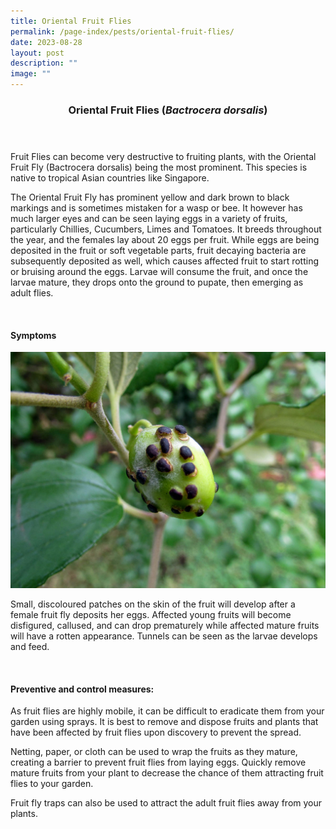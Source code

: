 ```yaml
---
title: Oriental Fruit Flies
permalink: /page-index/pests/oriental-fruit-flies/
date: 2023-08-28
layout: post
description: ""
image: ""
---
```

<header>
	<h3>Oriental Fruit Flies (<em>Bactrocera dorsalis</em>)</h3>
</header>

<section>
	<p>Fruit Flies can become very destructive to fruiting plants, with the Oriental Fruit Fly (Bactrocera dorsalis) being the most prominent. This species is native to tropical Asian countries like Singapore.</p>
	<p>The Oriental Fruit Fly has prominent yellow and dark brown to black markings and is sometimes mistaken for a wasp or bee. It however has much larger eyes and can be seen laying eggs in a variety of fruits, particularly Chillies, Cucumbers, Limes and Tomatoes. It breeds throughout the year, and the females lay about 20 eggs per fruit. While eggs are being deposited in the fruit or soft vegetable parts, fruit decaying bacteria are subsequently deposited as well, which causes affected fruit to start rotting or bruising around the eggs. Larvae will consume the fruit, and once the larvae mature, they drops onto the ground to pupate, then emerging as adult flies.</p>
	<br>
</section>

<section>
	<h4>Symptoms</h4>
	<img title="Photo by Victoria Lim." src="/images/Biodiversity/fruit%20fly%20affected%20-%20ziziphus%20jujuba%20(2)victorialim.jpg">
		<p>Small, discoloured patches on the skin of the fruit will develop after a female fruit fly deposits her eggs. Affected young fruits will become disfigured, callused, and can drop prematurely while affected mature fruits will have a rotten appearance. Tunnels can be seen as the larvae develops and feed.</p>
	<br>
</section>

<section>
	<h4>Preventive and control measures:</h4>
		<p>As fruit flies are highly mobile, it can be difficult to eradicate them from your garden using sprays. It is best to remove and dispose fruits and plants that have been affected by fruit flies upon discovery to prevent the spread.</p>
	<p>Netting, paper, or cloth can be used to wrap the fruits as they mature, creating a barrier to prevent fruit flies from laying eggs. Quickly remove mature fruits from your plant to decrease the chance of them attracting fruit flies to your garden.</p>
	<p>Fruit fly traps can also be used to attract the adult fruit flies away from your plants.</p>
	<br>
</section>